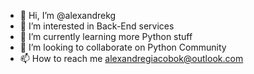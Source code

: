 - 👋 Hi, I’m @alexandrekg
- 👀 I’m interested in Back-End services
- 🌱 I’m currently learning more Python stuff
- 💞️ I’m looking to collaborate on Python Community
- 📫 How to reach me alexandregiacobok@outlook.com

<!---
alexandrekg/alexandrekg is a ✨ special ✨ repository because its `README.md` (this file) appears on your GitHub profile.
You can click the Preview link to take a look at your changes.
--->
